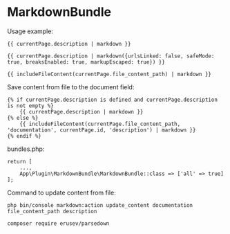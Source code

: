 
MarkdownBundle
==============

Usage example:
~~~
{{ currentPage.description | markdown }}
~~~

~~~
{{ currentPage.description | markdown({urlsLinked: false, safeMode: true, breaksEnabled: true, markupEscaped: true}) }}
~~~

~~~
{{ includeFileContent(currentPage.file_content_path) | markdown }}
~~~

Save content from file to the document field:
~~~
{% if currentPage.description is defined and currentPage.description is not empty %}
    {{ currentPage.description | markdown }}
{% else %}
    {{ includeFileContent(currentPage.file_content_path, 'documentation', currentPage.id, 'description') | markdown }}
{% endif %}
~~~

bundles.php:
~~~
return [
    ...,
    App\Plugin\MarkdownBundle\MarkdownBundle::class => ['all' => true]
];
~~~

Command to update content from file:
~~~
php bin/console markdown:action update_content documentation file_content_path description
~~~

~~~
composer require erusev/parsedown
~~~
